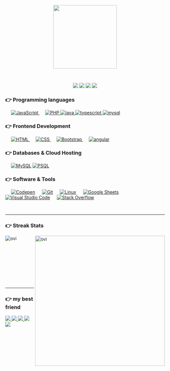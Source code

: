 

<!--
**alliano/alliano** is a ✨ _special_ ✨ repository because its `README.md` (this file) appears on your GitHub profile.

Here are some ideas to get you started:

- 🔭 I’m currently working on ...
- 🌱 I’m currently learning ...
- 👯 I’m looking to collaborate on ...
- 🤔 I’m looking for help with ...
- 💬 Ask me about ...
- 📫 How to reach me: ...
- 😄 Pronouns: ...
- ⚡ Fun fact: ...
-->

<p align="center">
  <img src="https://assets.gocoderz.xyz/site/wp-content/uploads/2017/02/shutterstock_239157115-460x320.jpg" height="200"/>
</p>
<br>
 <p align="center">
<img src="https://img.shields.io/badge/age-19-orange" />
  <img src="https://img.shields.io/badge/foccuss-software%20engginer-brightgreen" />
  <img src="https://img.shields.io/badge/lives-indonesia-red" />
  <img src="https://img.shields.io/badge/langguage-indonesian%20%26%20English-blue" />
</p>

### 👉 Programming languages

<p align="left"> 
  &emsp;
  <a href="https://developer.mozilla.org/en-US/docs/Web/JavaScript" target="_blank"> 
     <img alt="JavaScript" src="https://img.shields.io/badge/JavaScript%20-%23F7DF1E.svg?logo=javascript&logoColor=black">
   </a>
  &emsp;
  <a href="https://www.php.net/">
    <img alt="PHP" src="https://img.shields.io/badge/PHP-%23777BB4.svg?logo=php&logoColor=white"/>
  </a>
  <a href = "https://docs.oracle.com/en/java/">
    <img alt="java" src="https://img.shields.io/badge/-java-brightgreen">
  </a>
  <a href = "https://www.typescriptlang.org/">
    <img alt="typescript" src="https://img.shields.io/badge/-typescript-blue">
  </a>
  <a href="https://dev.mysql.com/doc/">
    <img alt="mysql" src="https://img.shields.io/badge/-mysql-red">
  </a>
</p>

### 👉 Frontend Development
<p align="left"> 
  &emsp; 
  <a href="https://www.w3.org/html/" target="_blank"> 
   <img alt="HTML" src="https://img.shields.io/badge/HTML5%20-%23E34F26.svg?logo=html5&logoColor=white">
  </a>   
  &emsp;
  <a href="https://www.w3schools.com/css/" target="_blank">
    <img alt="CSS" src="https://img.shields.io/badge/CSS%20-%231572B6.svg?logo=css3&logoColor=white">
  </a> 
   &emsp;
  <a href="https://getbootstrap.com" target="_blank"> 
    <img alt="Bootstrap" src="https://img.shields.io/badge/Bootstrap-%23563D7C.svg?style=flat&logo=bootstrap&logoColor=white"/>
  </a>
  &emsp;
  <a href="https://angular.io/docs" target="_blank"> 
    <img alt="angular" src="https://img.shields.io/badge/-anggular-red"/>
  </a>
</p>

### 👉 Databases & Cloud Hosting
<p align="left">
  &emsp;
    <a href="https://www.mysql.com/"><img alt="MySQL" src="https://img.shields.io/badge/MySQL-%2300f.svg?style=flat&llogo=mysql&logoColor=white"></a>
    <a href="https://www.postgresql.org/"><img alt="PSQL" src="https://img.shields.io/badge/database-PostgreSql-blue"></a>
  &emsp;

 ### 👉 Software & Tools
<p>
  &emsp;
    <a href="#"><img alt="Codepen" src="https://img.shields.io/badge/Codepen-000000.svg?logo=codepen&logoColor=white"></a>
  &emsp;
    <a href="#"><img alt="Git" src="https://img.shields.io/badge/Git%20-%23F05033.svg?logo=git&logoColor=white"></a>
  &emsp;
    <a href="#"><img alt="Linux" src="https://img.shields.io/badge/Linux-FCC624?style=flat&logo=linux&logoColor=black"></a>
  &emsp;
    <a href="#"><img alt="Google Sheets" src="https://img.shields.io/badge/Google%20Sheets%20-%2334A853.svg?logo=google%20sheets&logoColor=white"></a>
  &emsp;
    <a href="#"><img alt="Visual Studio Code" src="https://img.shields.io/badge/Visual%20Studio%20Code-0078d7.svg?logo=visual-studio-code&logoColor=white"></a>
  &emsp;
    <a href="#"><img alt="Stack Overflow" src="https://img.shields.io/badge/-Stack%20Overflow-FE7A16?logo=stack-overflow&logoColor=white"></a>
  &emsp;
</p>

<br/>

  <hr>

### 👉 Streak Stats
<p><img align="left" src="https://github-readme-stats.vercel.app/api/top-langs?username=alliano&show_icons=true&locale=en&layout=compact&theme=chartreuse-dark" alt="ovi" /></p>
<p>&nbsp;<img align="right" src="https://github-readme-stats.vercel.app/api?username=alliano&show_icons=true&locale=en&theme=chartreuse-dark" alt="ovi" width="410" /></p>
<br><br><br><br><br><br><br>
<hr>

### 👉 my best friend
<p>
  <b><a href="https://github.com/aryawpratama"><img src="https://img.shields.io/badge/-Arya%20wahyu%20pratama-blue"></b>
  <b><a href="https://github.com/daberpro"><img src="https://img.shields.io/badge/-Daber-yellow"></b>
  <b><a href="https://github.com/irdaislakhuafa"><img src="https://img.shields.io/badge/-Irda%20islaku%20afa-brown"></b>
  <b><a href="https://github.com/albantanie"><img src="https://img.shields.io/badge/-Faiz-green"></b>
  <b><a href="https://github.com/query-gani"><img src="https://img.shields.io/badge/-Gani-red"></b>
</p>


